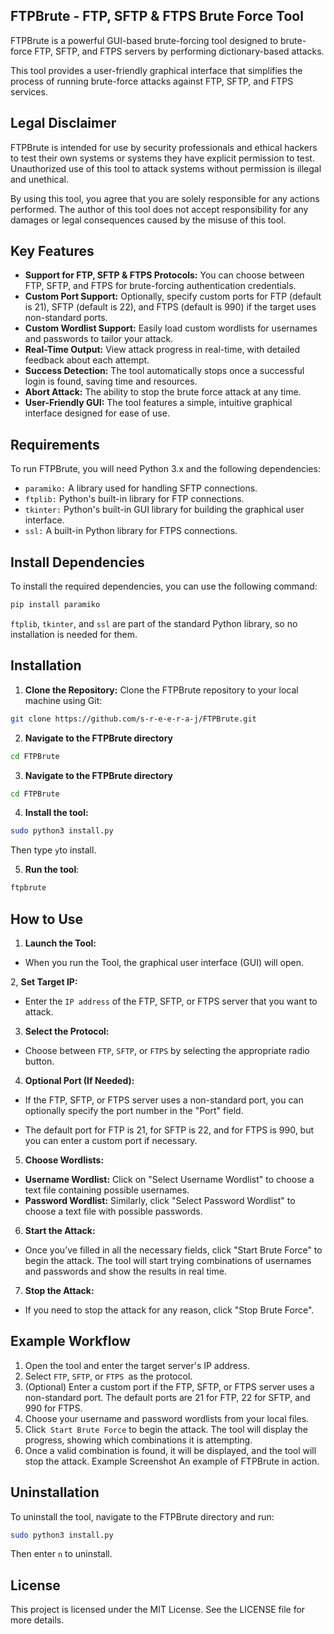## FTPBrute - FTP, SFTP & FTPS Brute Force Tool
FTPBrute is a powerful GUI-based brute-forcing tool designed to brute-force FTP, SFTP, and FTPS servers by performing dictionary-based attacks.

This tool provides a user-friendly graphical interface that simplifies the process of running brute-force attacks against FTP, SFTP, and FTPS services.

## Legal Disclaimer
FTPBrute is intended for use by security professionals and ethical hackers to test their own systems or systems they have explicit permission to test. Unauthorized use of this tool to attack systems without permission is illegal and unethical.

By using this tool, you agree that you are solely responsible for any actions performed. The author of this tool does not accept responsibility for any damages or legal consequences caused by the misuse of this tool.

## Key Features
- **Support for FTP, SFTP & FTPS Protocols:** You can choose between FTP, SFTP, and FTPS for brute-forcing authentication credentials.
- **Custom Port Support:** Optionally, specify custom ports for FTP (default is 21), SFTP (default is 22), and FTPS (default is 990) if the target uses non-standard ports.
- **Custom Wordlist Support:** Easily load custom wordlists for usernames and passwords to tailor your attack.
- **Real-Time Output:** View attack progress in real-time, with detailed feedback about each attempt.
- **Success Detection:** The tool automatically stops once a successful login is found, saving time and resources.
- **Abort Attack:** The ability to stop the brute force attack at any time.
- **User-Friendly GUI:** The tool features a simple, intuitive graphical interface designed for ease of use.
## Requirements
To run FTPBrute, you will need Python 3.x and the following dependencies:

- `paramiko:` A library used for handling SFTP connections.
- `ftplib:` Python's built-in library for FTP connections.
- `tkinter:` Python's built-in GUI library for building the graphical user interface.
- `ssl:` A built-in Python library for FTPS connections.
## Install Dependencies
To install the required dependencies, you can use the following command:

```bash
pip install paramiko
```
`ftplib`, `tkinter`, and `ssl` are part of the standard Python library, so no installation is needed for them.

## Installation
1. **Clone the Repository:** Clone the FTPBrute repository to your local machine using Git:
   
```bash
git clone https://github.com/s-r-e-e-r-a-j/FTPBrute.git
```
2. **Navigate to the FTPBrute directory**
 
```bash
cd FTPBrute
```
3. **Navigate to the FTPBrute directory**
```bash
cd FTPBrute
```
4. **Install the tool:**
   
```bash
sudo python3 install.py
```
Then type `y`to install.

5. **Run the tool**:
   
```bash
ftpbrute
```
## How to Use
1. **Launch the Tool:**

- When you run the Tool, the graphical user interface (GUI) will open.
  
2, **Set Target IP:**

- Enter the `IP address` of the FTP, SFTP, or FTPS server that you want to attack.
  
3. **Select the Protocol:**

- Choose between `FTP`, `SFTP`, or `FTPS` by selecting the appropriate radio button.
  
4. **Optional Port (If Needed):**

- If the FTP, SFTP, or FTPS server uses a non-standard port, you can optionally specify the port number in the "Port" field.
  
- The default port for FTP is 21, for SFTP is 22, and for FTPS is 990, but you can enter a custom port if necessary.
  
5. **Choose Wordlists:**

- **Username Wordlist:** Click on "Select Username Wordlist" to choose a text file containing possible usernames.
- **Password Wordlist:** Similarly, click "Select Password Wordlist" to choose a text file with possible passwords.
  
6. **Start the Attack:**

- Once you’ve filled in all the necessary fields, click "Start Brute Force" to begin the attack. The tool will start trying combinations of usernames and passwords and show the results in real time.
  
7. **Stop the Attack:**

- If you need to stop the attack for any reason, click "Stop Brute Force".
  
## Example Workflow
1. Open the tool and enter the target server's IP address.
2. Select `FTP`, `SFTP`, or `FTPS `as the protocol.
3. (Optional) Enter a custom port if the FTP, SFTP, or FTPS server uses a non-standard port. The default ports are 21 for FTP, 22 for SFTP, and 990 for FTPS.
4. Choose your username and password wordlists from your local files.
5. Click` Start Brute Force` to begin the attack. The tool will display the progress, showing which combinations it is attempting.
6. Once a valid combination is found, it will be displayed, and the tool will stop the attack.
Example Screenshot
An example of FTPBrute in action.



## Uninstallation
To uninstall the tool, navigate to the FTPBrute directory and run:

```bash
sudo python3 install.py
```
Then enter `n` to uninstall.

## License
This project is licensed under the MIT License. See the LICENSE file for more details.

